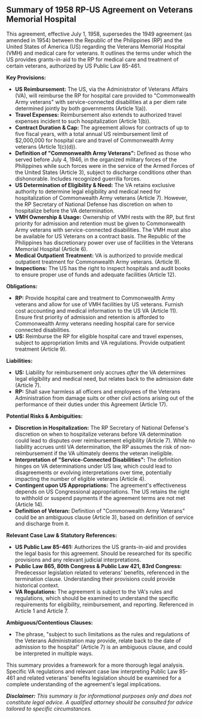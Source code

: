 ## Summary of 1958 RP-US Agreement on Veterans Memorial Hospital

This agreement, effective July 1, 1958, supersedes the 1949 agreement (as amended in 1954) between the Republic of the Philippines (RP) and the United States of America (US) regarding the Veterans Memorial Hospital (VMH) and medical care for veterans. It outlines the terms under which the US provides grants-in-aid to the RP for medical care and treatment of certain veterans, authorized by US Public Law 85-461.

**Key Provisions:**

*   **US Reimbursement:** The US, via the Administrator of Veterans Affairs (VA), will reimburse the RP for hospital care provided to "Commonwealth Army veterans" with service-connected disabilities at a per diem rate determined jointly by both governments (Article 1(a)).
*   **Travel Expenses:** Reimbursement also extends to authorized travel expenses incident to such hospitalization (Article 1(b)).
*   **Contract Duration & Cap:** The agreement allows for contracts of up to five fiscal years, with a total annual US reimbursement limit of $2,000,000 for hospital care and travel of Commonwealth Army veterans (Article 1(c)(d)).
*   **Definition of "Commonwealth Army Veterans":** Defined as those who served before July 4, 1946, in the organized military forces of the Philippines while such forces were in the service of the Armed Forces of the United States (Article 3), subject to discharge conditions other than dishonorable. Includes recognized guerrilla forces.
*   **US Determination of Eligibility & Need:** The VA retains exclusive authority to determine legal eligibility and medical need for hospitalization of Commonwealth Army veterans (Article 7). However, the RP Secretary of National Defense has discretion on when to hospitalize before the VA determination.
*   **VMH Ownership & Usage:** Ownership of VMH rests with the RP, but first priority for admission and retention must be given to Commonwealth Army veterans with service-connected disabilities. The VMH must also be available for US Veterans on a contract basis. The Republic of the Philippines has discretionary power over use of facilities in the Veterans Memorial Hospital (Article 6).
*   **Medical Outpatient Treatment:** VA is authorized to provide medical outpatient treatment for Commonwealth Army veterans. (Article 9).
*   **Inspections:** The US has the right to inspect hospitals and audit books to ensure proper use of funds and adequate facilities (Article 12).

**Obligations:**

*   **RP:** Provide hospital care and treatment to Commonwealth Army veterans and allow for use of VMH facilities by US veterans. Furnish cost accounting and medical information to the US VA (Article 11). Ensure first priority of admission and retention is afforded to Commonwealth Army veterans needing hospital care for service connected disabilities.
*   **US:** Reimburse the RP for eligible hospital care and travel expenses, subject to appropriation limits and VA regulations. Provide outpatient treatment (Article 9).

**Liabilities:**

*   **US:** Liability for reimbursement only accrues *after* the VA determines legal eligibility and medical need, but relates back to the admission date (Article 7).
*   **RP:** Shall save harmless all officers and employees of the Veterans Administration from damage suits or other civil actions arising out of the performance of their duties under this Agreement (Article 17).

**Potential Risks & Ambiguities:**

*   **Discretion in Hospitalization:** The RP Secretary of National Defense's discretion on when to hospitalize veterans before VA determination could lead to disputes over reimbursement eligibility (Article 7). While no liability accrues until VA determination, the RP assumes the risk of non-reimbursement if the VA ultimately deems the veteran ineligible.
*   **Interpretation of "Service-Connected Disabilities":** The definition hinges on VA determinations under US law, which could lead to disagreements or evolving interpretations over time, potentially impacting the number of eligible veterans (Article 4).
*   **Contingent upon US Appropriations:** The agreement's effectiveness depends on US Congressional appropriations. The US retains the right to withhold or suspend payments if the agreement terms are not met (Article 14).
*   **Definition of Veteran:** Definition of "Commonwealth Army Veterans" could be an ambiguous clause (Article 3), based on definition of service and discharge from it.

**Relevant Case Law & Statutory References:**

*   **US Public Law 85-461:** Authorizes the US grants-in-aid and provides the legal basis for this agreement. Should be researched for its specific provisions and any relevant judicial interpretations.
*   **Public Law 865, 80th Congress & Public Law 421, 83rd Congress:** Predecessor legislation related to veterans' benefits, referenced in the termination clause. Understanding their provisions could provide historical context.
*   **VA Regulations:** The agreement is subject to the VA's rules and regulations, which should be examined to understand the specific requirements for eligibility, reimbursement, and reporting. Referenced in Article 1 and Article 7.

**Ambiguous/Contentious Clauses:**

*   The phrase, "subject to such limitations as the rules and regulations of the Veterans Administration may provide, relate back to the date of admission to the hospital" (Article 7) is an ambiguous clause, and could be interpreted in multiple ways.

This summary provides a framework for a more thorough legal analysis. Specific VA regulations and relevant case law interpreting Public Law 85-461 and related veterans' benefits legislation should be examined for a complete understanding of the agreement's legal implications.

***Disclaimer:** This summary is for informational purposes only and does not constitute legal advice. A qualified attorney should be consulted for advice tailored to specific circumstances.*
